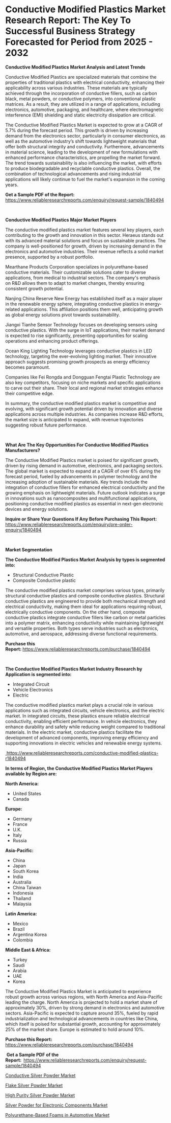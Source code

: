<p><h1>Conductive Modified Plastics Market Research Report: The Key To Successful Business Strategy Forecasted for Period from 2025 - 2032</h1></p><p><strong>Conductive Modified Plastics Market Analysis and Latest Trends</strong></p>
<p><p>Conductive Modified Plastics are specialized materials that combine the properties of traditional plastics with electrical conductivity, enhancing their applicability across various industries. These materials are typically achieved through the incorporation of conductive fillers, such as carbon black, metal powders, or conductive polymers, into conventional plastic matrices. As a result, they are utilized in a range of applications, including electronics, automotive, packaging, and healthcare, where electromagnetic interference (EMI) shielding and static electricity dissipation are critical.</p><p>The Conductive Modified Plastics Market is expected to grow at a CAGR of 5.7% during the forecast period. This growth is driven by increasing demand from the electronics sector, particularly in consumer electronics, as well as the automotive industry’s shift towards lightweight materials that offer both structural integrity and conductivity. Furthermore, advancements in material science, leading to the development of new formulations with enhanced performance characteristics, are propelling the market forward. The trend towards sustainability is also influencing the market, with efforts to produce biodegradable and recyclable conductive plastics. Overall, the combination of technological advancements and rising industrial applications will likely continue to fuel the market's expansion in the coming years.</p></p>
<p><strong>Get a Sample PDF of the Report:&nbsp;</strong> <a href="https://www.reliableresearchreports.com/enquiry/request-sample/1840494?utm_campaign=28&utm_medium=2&utm_source=Github&utm_content=ia&utm_term=03022025&utm_id=conductive-modified-plastics">https://www.reliableresearchreports.com/enquiry/request-sample/1840494</a></p>
<p>&nbsp;</p>
<p><strong>Conductive Modified Plastics Major Market Players</strong></p>
<p><p>The conductive modified plastics market features several key players, each contributing to the growth and innovation in this sector. Heraeus stands out with its advanced material solutions and focus on sustainable practices. The company is well-positioned for growth, driven by increasing demand in the electronics and automotive industries. Their revenue reflects a solid market presence, supported by a robust portfolio.</p><p>Mearthane Products Corporation specializes in polyurethane-based conductive materials. Their customizable solutions cater to diverse applications, from medical to industrial sectors. The company's emphasis on R&D allows them to adapt to market changes, thereby ensuring consistent growth potential.</p><p>Nanjing China Reserve New Energy has established itself as a major player in the renewable energy sphere, integrating conductive plastics in energy-related applications. This affiliation positions them well, anticipating growth as global energy solutions pivot towards sustainability.</p><p>Jiangxi Tianhe Sensor Technology focuses on developing sensors using conductive plastics. With the surge in IoT applications, their market demand is expected to rise significantly, presenting opportunities for scaling operations and enhancing product offerings.</p><p>Ocean King Lighting Technology leverages conductive plastics in LED technology, targeting the ever-evolving lighting market. Their innovative approach suggests promising growth prospects as energy efficiency becomes paramount.</p><p>Companies like Fei Rongda and Dongguan Fengtai Plastic Technology are also key competitors, focusing on niche markets and specific applications to carve out their share. Their local and regional market strategies enhance their competitive edge.</p><p>In summary, the conductive modified plastics market is competitive and evolving, with significant growth potential driven by innovation and diverse applications across multiple industries. As companies increase R&D efforts, the market size is anticipated to expand, with revenue trajectories suggesting robust future performance.</p></p>
<p>&nbsp;</p>
<p><strong>What Are The Key Opportunities For Conductive Modified Plastics Manufacturers?</strong></p>
<p><p>The Conductive Modified Plastics market is poised for significant growth, driven by rising demand in automotive, electronics, and packaging sectors. The global market is expected to expand at a CAGR of over 6% during the forecast period, fueled by advancements in polymer technology and the increasing adoption of sustainable materials. Key trends include the integration of conductive fillers for enhanced electrical conductivity and the growing emphasis on lightweight materials. Future outlook indicates a surge in innovations such as nanocomposites and multifunctional applications, positioning conductive modified plastics as essential in next-gen electronic devices and energy solutions.</p></p>
<p><strong>Inquire or Share Your Questions If Any Before Purchasing This Report:</strong> <a href="https://www.reliableresearchreports.com/enquiry/pre-order-enquiry/1840494?utm_campaign=28&utm_medium=2&utm_source=Github&utm_content=ia&utm_term=03022025&utm_id=conductive-modified-plastics">https://www.reliableresearchreports.com/enquiry/pre-order-enquiry/1840494</a></p>
<p>&nbsp;</p>
<p><strong>Market Segmentation</strong></p>
<p><strong>The Conductive Modified Plastics Market Analysis by types is segmented into:</strong></p>
<p><ul><li>Structural Conductive Plastic</li><li>Composite Conductive plastic</li></ul></p>
<p><p>The conductive modified plastics market comprises various types, primarily structural conductive plastics and composite conductive plastics. Structural conductive plastics are engineered to provide both mechanical strength and electrical conductivity, making them ideal for applications requiring robust, electrically conductive components. On the other hand, composite conductive plastics integrate conductive fillers like carbon or metal particles into a polymer matrix, enhancing conductivity while maintaining lightweight and versatile properties. Both types serve industries such as electronics, automotive, and aerospace, addressing diverse functional requirements.</p></p>
<p><strong>Purchase this Report:&nbsp;</strong><a href="https://www.reliableresearchreports.com/purchase/1840494?utm_campaign=28&utm_medium=2&utm_source=Github&utm_content=ia&utm_term=03022025&utm_id=conductive-modified-plastics">https://www.reliableresearchreports.com/purchase/1840494</a></p>
<p>&nbsp;</p>
<p><strong>The Conductive Modified Plastics Market Industry Research by Application is segmented into:</strong></p>
<p><ul><li>Integrated Circuit</li><li>Vehicle Electronics</li><li>Electric</li></ul></p>
<p><p>The conductive modified plastics market plays a crucial role in various applications such as integrated circuits, vehicle electronics, and the electric market. In integrated circuits, these plastics ensure reliable electrical conductivity, enabling efficient performance. In vehicle electronics, they enhance durability and safety while reducing weight compared to traditional materials. In the electric market, conductive plastics facilitate the development of advanced components, improving energy efficiency and supporting innovations in electric vehicles and renewable energy systems.</p></p>
<p><a href="https://www.reliableresearchreports.com/conductive-modified-plastics-r1840494?utm_campaign=28&utm_medium=2&utm_source=Github&utm_content=ia&utm_term=03022025&utm_id=conductive-modified-plastics">&nbsp;https://www.reliableresearchreports.com/conductive-modified-plastics-r1840494</a></p>
<p><strong>In terms of Region, the Conductive Modified Plastics Market Players available by Region are:</strong></p>
<p>
    <p> <strong> North America: </strong>
        <ul>
            <li>United States</li>
            <li>Canada</li>
        </ul>
        </p> 
    <p> <strong> Europe: </strong>
        <ul>
            <li>Germany</li>
            <li>France</li>
            <li>U.K.</li>
            <li>Italy</li>
            <li>Russia</li>
        </ul>
        </p> 
    <p> <strong> Asia-Pacific: </strong>
        <ul>
            <li>China</li>
            <li>Japan</li>
            <li>South Korea</li>
            <li>India</li>
            <li>Australia</li>
            <li>China Taiwan</li>
            <li>Indonesia</li>
            <li>Thailand</li>
            <li>Malaysia</li>
        </ul>
        </p> 
    <p> <strong> Latin America: </strong>
        <ul>
            <li>Mexico</li>
            <li>Brazil</li>
            <li>Argentina Korea</li>
            <li>Colombia</li>
        </ul>
        </p> 
    <p> <strong> Middle East & Africa: </strong>
        <ul>
            <li>Turkey</li>
            <li>Saudi</li>
            <li>Arabia</li>
            <li>UAE</li>
            <li>Korea</li>
        </ul>
    </p>
    </p>
<p><p>The Conductive Modified Plastics Market is anticipated to experience robust growth across various regions, with North America and Asia-Pacific leading the charge. North America is projected to hold a market share of approximately 30%, driven by strong demand in electronics and automotive sectors. Asia-Pacific is expected to capture around 35%, fueled by rapid industrialization and technological advancements in countries like China, which itself is poised for substantial growth, accounting for approximately 25% of the market share. Europe is estimated to hold around 10%.</p></p>
<p><strong>Purchase this Report: </strong><a href="https://www.reliableresearchreports.com/purchase/1840494?utm_campaign=28&utm_medium=2&utm_source=Github&utm_content=ia&utm_term=03022025&utm_id=conductive-modified-plastics">https://www.reliableresearchreports.com/purchase/1840494</a></p>
<p>&nbsp;<strong>Get a Sample PDF of the Report:&nbsp;&nbsp;</strong><a href="https://www.reliableresearchreports.com/enquiry/request-sample/1840494?utm_campaign=28&utm_medium=2&utm_source=Github&utm_content=ia&utm_term=03022025&utm_id=conductive-modified-plastics">https://www.reliableresearchreports.com/enquiry/request-sample/1840494</a></p>
<p><strong></strong></p>
<p><p><a href="https://github.com/mriwacraane/Market-Research-Report-List-1/blob/main/conductive-silver-powder-market.md?utm_campaign=28&utm_medium=2&utm_source=Github&utm_content=ia&utm_term=03022025&utm_id=conductive-modified-plastics">Conductive Silver Powder Market</a></p><p><a href="https://github.com/chikenmhamdi/Market-Research-Report-List-1/blob/main/flake-silver-powder-market.md?utm_campaign=28&utm_medium=2&utm_source=Github&utm_content=ia&utm_term=03022025&utm_id=conductive-modified-plastics">Flake Silver Powder Market</a></p><p><a href="https://github.com/hunanuzmez/Market-Research-Report-List-1/blob/main/high-purity-silver-powder-market.md?utm_campaign=28&utm_medium=2&utm_source=Github&utm_content=ia&utm_term=03022025&utm_id=conductive-modified-plastics">High Purity Silver Powder Market</a></p><p><a href="https://github.com/shewlisapsai/Market-Research-Report-List-1/blob/main/silver-powder-for-electronic-components-market.md?utm_campaign=28&utm_medium=2&utm_source=Github&utm_content=ia&utm_term=03022025&utm_id=conductive-modified-plastics">Silver Powder for Electronic Components Market</a></p><p><a href="https://github.com/benhaeneye/Market-Research-Report-List-1/blob/main/polyurethane-based-foams-in-automotive-market.md?utm_campaign=28&utm_medium=2&utm_source=Github&utm_content=ia&utm_term=03022025&utm_id=conductive-modified-plastics">Polyurethane-Based Foams in Automotive Market</a></p></p>